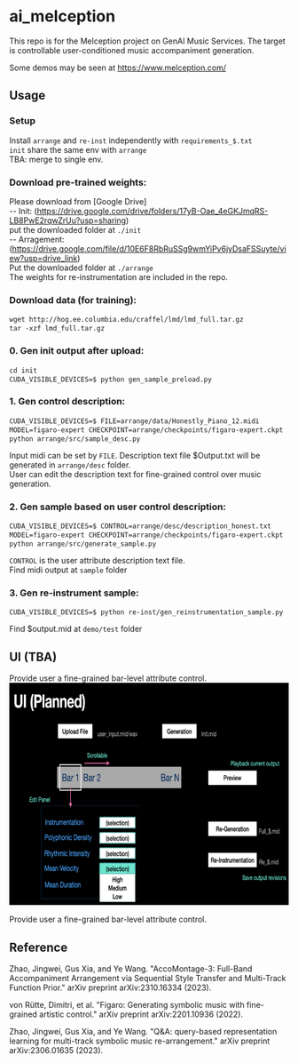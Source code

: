 # ai_melception

This repo is for the Melception project on GenAI Music Services. The target is controllable user-conditioned music accompaniment generation.     

Some demos may be seen at https://www.melception.com/ 

## Usage

### Setup
Install `arrange` and `re-inst` independently with `requirements_$.txt`    
`init` share the same env with `arrange`    
TBA: merge to single env.    

### Download pre-trained weights:   
Please download from
[Google Drive]     
-- Init: (https://drive.google.com/drive/folders/17yB-Oae_4eGKJmqRS-LB8PwE2rqwZrUu?usp=sharing)    
put the downloaded folder at `./init`    
-- Arragement: (https://drive.google.com/file/d/10E6F8RbRuSSg9wmYiPv6jyDsaFSSuyte/view?usp=drive_link)   
Put the downloaded folder at `./arrange`     
The weights for re-instrumentation are included in the repo.   
### Download data (for training):
```
wget http://hog.ee.columbia.edu/craffel/lmd/lmd_full.tar.gz
tar -xzf lmd_full.tar.gz
```
### 0. Gen init output after upload:   
```
cd init   
CUDA_VISIBLE_DEVICES=$ python gen_sample_preload.py
```

### 1. Gen control description:   
```
CUDA_VISIBLE_DEVICES=$ FILE=arrange/data/Honestly_Piano_12.midi MODEL=figaro-expert CHECKPOINT=arrange/checkpoints/figaro-expert.ckpt python arrange/src/sample_desc.py
```   
Input midi can be set by `FILE`. Description text file $Output.txt will be generated in `arrange/desc` folder.    
User can edit the description text for fine-grained control over music generation.
   
### 2. Gen sample based on user control description:   
```
CUDA_VISIBLE_DEVICES=$ CONTROL=arrange/desc/description_honest.txt MODEL=figaro-expert CHECKPOINT=arrange/checkpoints/figaro-expert.ckpt python arrange/src/generate_sample.py
```    
`CONTROL` is the user attribute description text file.    
Find midi output at `sample` folder
    
### 3. Gen re-instrument sample:  

```
CUDA_VISIBLE_DEVICES=$ python re-inst/gen_reinstrumentation_sample.py
```
Find $output.mid at `demo/test` folder

## UI (TBA)   

Provide user a fine-grained bar-level attribute control.    
<img src="https://github.com/hchen605/ai_melception/blob/main/fig/melception_ui.png" width="700" height="400" />    


Provide user a fine-grained bar-level attribute control.

## Reference
    
Zhao, Jingwei, Gus Xia, and Ye Wang. "AccoMontage-3: Full-Band Accompaniment Arrangement via Sequential Style Transfer and Multi-Track Function Prior." arXiv preprint arXiv:2310.16334 (2023).     

von Rütte, Dimitri, et al. "Figaro: Generating symbolic music with fine-grained artistic control." arXiv preprint arXiv:2201.10936 (2022).

Zhao, Jingwei, Gus Xia, and Ye Wang. "Q&A: query-based representation learning for multi-track symbolic music re-arrangement." arXiv preprint arXiv:2306.01635 (2023).
